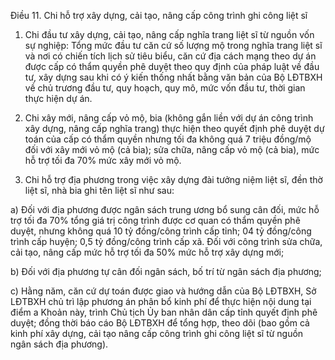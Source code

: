Điều 11. Chi hỗ trợ xây dựng, cải tạo, nâng cấp công trình ghi công liệt sĩ

1. Chi đầu tư xây dựng, cải tạo, nâng cấp nghĩa trang liệt sĩ từ nguồn vốn sự nghiệp: Tổng mức đầu tư căn cứ số lượng mộ trong nghĩa trang liệt sĩ và nơi có chiến tích lịch sử tiêu biểu, căn cứ địa cách mạng theo dự án được cấp có thẩm quyền phê duyệt theo quy định của pháp luật về đầu tư, xây dựng sau khi có ý kiến thống nhất bằng văn bản của Bộ LĐTBXH về chủ trương đầu tư, quy hoạch, quy mô, mức vốn đầu tư, thời gian thực hiện dự án.

2. Chi xây mới, nâng cấp vỏ mộ, bia (không gắn liền với dự án công trình xây dựng, nâng cấp nghĩa trang) thực hiện theo quyết định phê duyệt dự toán của cấp có thẩm quyền nhưng tối đa không quá 7 triệu đồng/mộ đối với xây mới vỏ mộ (cả bia); sửa chữa, nâng cấp vỏ mộ (cả bia), mức hỗ trợ tối đa 70% mức xây mới vỏ mộ.

3. Chi hỗ trợ địa phương trong việc xây dựng đài tưởng niệm liệt sĩ, đền thờ liệt sĩ, nhà bia ghi tên liệt sĩ như sau:

a) Đối với địa phương được ngân sách trung ương bổ sung cân đối, mức hỗ trợ tối đa 70% tổng giá trị công trình được cơ quan có thẩm quyền phê duyệt, nhưng không quá 10 tỷ đồng/công trình cấp tỉnh; 04 tỷ đồng/công trình cấp huyện; 0,5 tỷ đồng/công trình cấp xã. Đối với công trình sửa chữa, cải tạo, nâng cấp mức hỗ trợ tối đa 50% mức hỗ trợ xây dựng mới;

b) Đối với địa phương tự cân đối ngân sách, bố trí từ ngân sách địa phương;

c) Hằng năm, căn cứ dự toán được giao và hướng dẫn của Bộ LĐTBXH, Sở LĐTBXH chủ trì lập phương án phân bổ kinh phí để thực hiện nội dung tại điểm a Khoản này, trình Chủ tịch Ủy ban nhân dân cấp tỉnh quyết định phê duyệt; đồng thời báo cáo Bộ LĐTBXH để tổng hợp, theo dõi (bao gồm cả kinh phí xây dựng, cải tạo nâng cấp công trình ghi công liệt sĩ từ nguồn ngân sách địa phương).